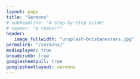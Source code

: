 ```yaml
---
layout: page
title: "Sermons"
# subheadline: "A Step-by-Step Guide"
# teaser: "A teaser?"
header:
   image_fullwidth: "unsplash-brisbanestars.jpg"
permalink: "/sermons/"
mediaplayer: true
breadcrumb: true
googlesheetpull: true
googlesheetlayout: sermons
---
```


<div class="google-sheet-layout"></div>
